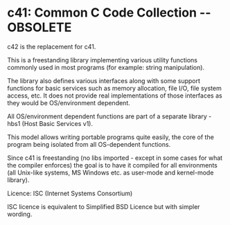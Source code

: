 c41: Common C Code Collection -- OBSOLETE
===

c42 is the replacement for c41.

This is a freestanding library implementing various utility functions commonly
used in most programs (for example: string manipulation).

The library also defines various interfaces along with some support functions
for basic services such as memory allocation, file I/O, file system access, 
etc. It does not provide real implementations of those interfaces as they would
be OS/environment dependent.

All OS/environment dependent functions are part of a separate library - hbs1
(Host Basic Services v1). 

This model allows writing portable programs quite easily, the core of the 
program being isolated from all OS-dependent functions.

Since c41 is freestanding (no libs imported - except in some cases for what
the compiler enforces) the goal is to have it compiled for all environments
(all Unix-like systems, MS Windows etc. as user-mode and kernel-mode library).


Licence: ISC (Internet Systems Consortium)

ISC licence is equivalent to Simplified BSD Licence but with simpler wording.

